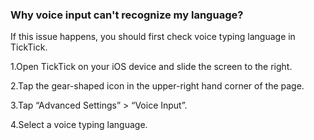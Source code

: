 ### Why voice input can't recognize my language? 

If this issue happens, you should first check voice typing language in TickTick.

1.Open TickTick on your iOS device and slide the screen to the right. 

2.Tap the gear-shaped icon in the upper-right hand corner of the page.

3.Tap “Advanced Settings” > “Voice Input”.

4.Select a voice typing language. 

